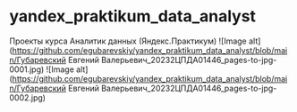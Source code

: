 # yandex_praktikum_data_analyst
Проекты курса Аналитик данных (Яндекс.Практикум)
![Image alt](https://github.com/egubarevskiy/yandex_praktikum_data_analyst/blob/main/Губаревский Евгений Валерьевич_20232ЦПДА01446_pages-to-jpg-0001.jpg)
![Image alt](https://github.com/egubarevskiy/yandex_praktikum_data_analyst/blob/main/Губаревский Евгений Валерьевич_20232ЦПДА01446_pages-to-jpg-0002.jpg)
